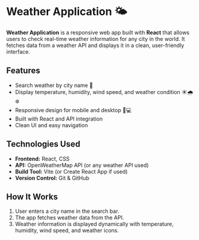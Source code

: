 # Weather Application 🌤️

**Weather Application** is a responsive web app built with **React** that allows users to check real-time weather information for any city in the world. It fetches data from a weather API and displays it in a clean, user-friendly interface.

## Features
- Search weather by city name 🌆
- Display temperature, humidity, wind speed, and weather condition ☀️🌧️❄️
- Responsive design for mobile and desktop 📱💻
- Built with React and API integration
- Clean UI and easy navigation

## Technologies Used
- **Frontend:** React, CSS
- **API:** OpenWeatherMap API (or any weather API used)
- **Build Tool:** Vite (or Create React App if used)
- **Version Control:** Git & GitHub

## How It Works
1. User enters a city name in the search bar.  
2. The app fetches weather data from the API.  
3. Weather information is displayed dynamically with temperature, humidity, wind speed, and weather icons.  



